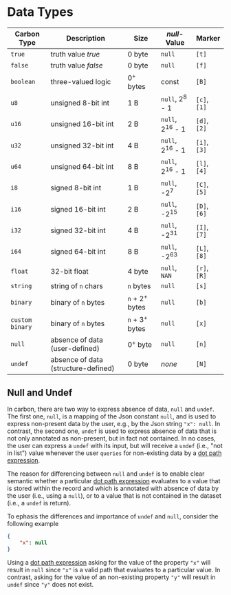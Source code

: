# Data Types

Carbon Type  | Description             | Size                | *null*-Value      | Marker 
-------------|-------------------------|---------------------|-------------------|------------------
`true`       | truth value *true*  | 0 byte              | `null`            | `[t]`
`false`      | truth value *false* | 0 byte              | `null`            | `[f]`
`boolean`    | three-valued logic    | 0<sup>+</sup> bytes | const | `[B]`
`u8`         | unsigned 8-bit int  | 1 B | `null`, 2<sup>8</sup> - 1  | `[c]`, `[1]`
`u16`        | unsigned 16-bit int | 2 B | `null`, 2<sup>16</sup> - 1 | `[d]`, `[2]`
`u32`        | unsigned 32-bit int | 4 B | `null`, 2<sup>16</sup> - 1 | `[i]`, `[3]`
`u64`        | unsigned 64-bit int | 8 B | `null`, 2<sup>16</sup> - 1 | `[l]`, `[4]`
`i8`         | signed 8-bit int    | 1 B | `null`, -2<sup>7</sup>     | `[C]`, `[5]`
`i16`        | signed 16-bit int   | 2 B | `null`, -2<sup>15</sup>    | `[D]`, `[6]`
`i32`        | signed 32-bit int   | 4 B | `null`, -2<sup>31</sup>    | `[I]`, `[7]`
`i64`        | signed 64-bit int   | 8 B | `null`, -2<sup>63</sup>    | `[L]`, `[8]`
`float`      | 32-bit float | 4 byte  | `null`,  `NAN` | `[r]`, `[R]` 
`string`        | string of `n` chars | `n` bytes | `null`       | `[s]`
`binary`        | binary of `n` bytes | `n` + 2<sup>+</sup> bytes | `null`       | `[b]`
`custom binary` | binary of `n` bytes | `n` + 3<sup>+</sup> bytes | `null`       | `[x]`
`null`      | absence of data (user-defined) | 0<sup>+</sup> byte | `null` | `[n]`
`undef`      | absence of data (structure-defined) | 0 byte | *none* | `[N]`

## Null and Undef
In carbon, there are two way to express absence of data, `null` and `undef`. The first one, `null`, is a
mapping of the Json constant `null`, and is used to express non-present data by the user, e.g., by the
Json string `"x": null`. In contrast, the second one, `undef` is used to express absence of data that is
not only annotated as non-present, but in fact not contained. In no cases, the user can express a `undef`
with its input, but will receive a `undef` (i.e., "not in list") value whenever the user `queries` for non-existing
data by a [dot path expression](traversals-queries/path-eval/path-eval.md).

The reason for differencing between `null` and `undef` is to enable clear semantic whether a particular
[dot path expression](traversals-queries/path-eval/path-eval.md) evaluates to a value that is stored
within the record and which is annotated with absence of data by the user (i.e., using a `null`),
or to a value that is not contained in the dataset (i.e., a `undef` is return).

To ephasis the differences and importance of `undef` and `null`, consider the following example

```json
{
    "x": null
}
```

Using a [dot path expression](traversals-queries/path-eval/path-eval.md) asking for the value of
the property `"x"` will result in `null` since `"x"` is a valid path that evaluates to a particular
value. In contrast, asking for the value of an non-existing property `"y"` will result in `undef` since
`"y"` does not exist. 